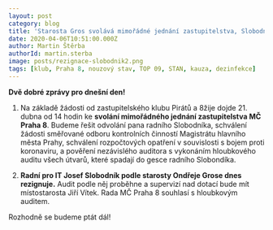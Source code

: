 ```yaml
---
layout: post
category: blog
title: 'Starosta Gros svolává mimořádné jednání zastupitelstva, Slobodník rezignuje'
date: 2020-04-06T10:51:00.000Z
author: Martin Štěrba
authorId: martin.sterba
image: posts/rezignace-slobodnik2.png
tags: [klub, Praha 8, nouzový stav, TOP 09, STAN, kauza, dezinfekce]
---
```


**Dvě dobré zprávy pro dnešní den!**

1) Na základě žádosti od zastupitelského klubu Pirátů a 8žije dojde 21. dubna od 14 hodin ke **svolání mimořádného jednání zastupitelstva MČ Praha 8**. Budeme řešit odvolání pana radního Slobodníka, schválení žádosti směřované odboru kontrolních činností Magistrátu hlavního města Prahy, schválení rozpočtových opatření v souvislosti s bojem proti koronaviru, a pověření nezávislého auditora s vykonáním hloubkového auditu všech útvarů, které spadají do gesce radního Slobondíka.

2) **Radní pro IT Josef Slobodník podle starosty Ondřeje Grose dnes rezignuje.** Audit podle něj proběhne a supervizí nad dotací bude mít místostarosta Jiří Vítek. Rada MČ Praha 8 souhlasí s hloubkovým auditem.

Rozhodně se budeme ptát dál!
